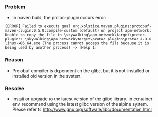 ### Problem
- In maven build, the protoc-plugin occurs error:
```
[ERROR] Failed to execute goal org.xolstice.maven.plugins:protobuf-maven-plugin:0.5.0:compile-custom (default) on project apm-network: Unable to copy the file to \skywalking\apm-network\target\protoc-plugins: \skywalking\apm-network\target\protoc-plugins\protoc-3.3.0-linux-x86_64.exe (The process cannot access the file because it is being used by another process) -> [Help 1]
```

### Reason
- Protobuf compiler is dependent on the glibc, but it is not-installed or installed old version in the system.

### Resolve
- Install or upgrade to the latest version of the glibc library. In container env, recommend using the latest glibc version of the alpine system.
Please refer to http://www.gnu.org/software/libc/documentation.html
